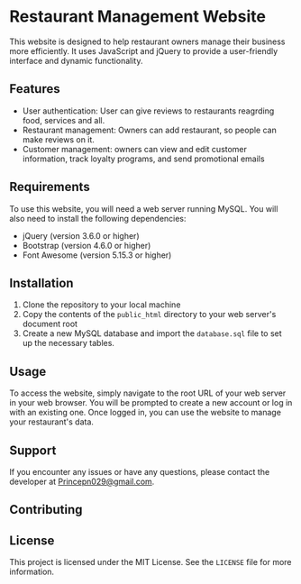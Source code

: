 # Restaurant Management Website

This website is designed to help restaurant owners manage their business more efficiently. It uses JavaScript and jQuery to provide a user-friendly interface and dynamic functionality.

## Features

- User authentication: User can give reviews to restaurants reagrding food, services and all.
- Restaurant management: Owners can add restaurant, so people can make reviews on it.
- Customer management: owners can view and edit customer information, track loyalty programs, and send promotional emails

## Requirements

To use this website, you will need a web server running MySQL. You will also need to install the following dependencies:

- jQuery (version 3.6.0 or higher)
- Bootstrap (version 4.6.0 or higher)
- Font Awesome (version 5.15.3 or higher)

## Installation

1. Clone the repository to your local machine
2. Copy the contents of the `public_html` directory to your web server's document root
3. Create a new MySQL database and import the `database.sql` file to set up the necessary tables.

## Usage

To access the website, simply navigate to the root URL of your web server in your web browser. You will be prompted to create a new account or log in with an existing one. Once logged in, you can use the website to manage your restaurant's data.

## Support

If you encounter any issues or have any questions, please contact the developer at Princepn029@gmail.com.

## Contributing



## License

This project is licensed under the MIT License. See the `LICENSE` file for more information.
